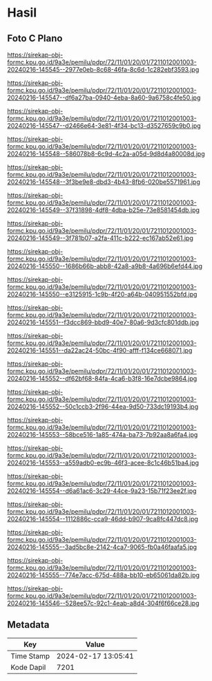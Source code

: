 # Hasil

## Foto C Plano

https://sirekap-obj-formc.kpu.go.id/9a3e/pemilu/pdpr/72/11/01/20/01/7211012001003-20240216-145545--2977e0eb-8c68-46fa-8c6d-1c282ebf3593.jpg

https://sirekap-obj-formc.kpu.go.id/9a3e/pemilu/pdpr/72/11/01/20/01/7211012001003-20240216-145547--df6a27ba-0940-4eba-8a60-9a6758c4fe50.jpg

https://sirekap-obj-formc.kpu.go.id/9a3e/pemilu/pdpr/72/11/01/20/01/7211012001003-20240216-145547--d2466e64-3e81-4f34-bc13-d3527659c9b0.jpg

https://sirekap-obj-formc.kpu.go.id/9a3e/pemilu/pdpr/72/11/01/20/01/7211012001003-20240216-145548--586078b8-6c9d-4c2a-a05d-9d8d4a80008d.jpg

https://sirekap-obj-formc.kpu.go.id/9a3e/pemilu/pdpr/72/11/01/20/01/7211012001003-20240216-145548--3f3be9e8-dbd3-4b43-8fb6-020be5571961.jpg

https://sirekap-obj-formc.kpu.go.id/9a3e/pemilu/pdpr/72/11/01/20/01/7211012001003-20240216-145549--37f31898-4df8-4dba-b25e-73e8581454db.jpg

https://sirekap-obj-formc.kpu.go.id/9a3e/pemilu/pdpr/72/11/01/20/01/7211012001003-20240216-145549--3f781b07-a2fa-411c-b222-ec167ab52e61.jpg

https://sirekap-obj-formc.kpu.go.id/9a3e/pemilu/pdpr/72/11/01/20/01/7211012001003-20240216-145550--1686b66b-abb8-42a8-a9b8-4a696b6efd44.jpg

https://sirekap-obj-formc.kpu.go.id/9a3e/pemilu/pdpr/72/11/01/20/01/7211012001003-20240216-145550--e3125915-1c9b-4f20-a64b-040951552bfd.jpg

https://sirekap-obj-formc.kpu.go.id/9a3e/pemilu/pdpr/72/11/01/20/01/7211012001003-20240216-145551--f3dcc869-bbd9-40e7-80a6-9d3cfc801ddb.jpg

https://sirekap-obj-formc.kpu.go.id/9a3e/pemilu/pdpr/72/11/01/20/01/7211012001003-20240216-145551--da22ac24-50bc-4f90-afff-f134ce668071.jpg

https://sirekap-obj-formc.kpu.go.id/9a3e/pemilu/pdpr/72/11/01/20/01/7211012001003-20240216-145552--df62bf68-84fa-4ca6-b3f8-16e7dcbe9864.jpg

https://sirekap-obj-formc.kpu.go.id/9a3e/pemilu/pdpr/72/11/01/20/01/7211012001003-20240216-145552--50c1ccb3-2f96-44ea-9d50-733dc19193b4.jpg

https://sirekap-obj-formc.kpu.go.id/9a3e/pemilu/pdpr/72/11/01/20/01/7211012001003-20240216-145553--58bce516-1a85-474a-ba73-7b92aa8a6fa4.jpg

https://sirekap-obj-formc.kpu.go.id/9a3e/pemilu/pdpr/72/11/01/20/01/7211012001003-20240216-145553--a559adb0-ec9b-46f3-acee-8c1c46b51ba4.jpg

https://sirekap-obj-formc.kpu.go.id/9a3e/pemilu/pdpr/72/11/01/20/01/7211012001003-20240216-145554--d6a61ac6-3c29-44ce-9a23-15b71f23ee2f.jpg

https://sirekap-obj-formc.kpu.go.id/9a3e/pemilu/pdpr/72/11/01/20/01/7211012001003-20240216-145554--1112886c-cca9-46dd-b907-9ca8fc447dc8.jpg

https://sirekap-obj-formc.kpu.go.id/9a3e/pemilu/pdpr/72/11/01/20/01/7211012001003-20240216-145555--3ad5bc8e-2142-4ca7-9065-fb0a46faafa5.jpg

https://sirekap-obj-formc.kpu.go.id/9a3e/pemilu/pdpr/72/11/01/20/01/7211012001003-20240216-145555--774e7acc-675d-488a-bb10-eb65061da82b.jpg

https://sirekap-obj-formc.kpu.go.id/9a3e/pemilu/pdpr/72/11/01/20/01/7211012001003-20240216-145546--528ee57c-92c1-4eab-a8d4-304f6f66ce28.jpg


## Metadata

| Key        | Value               |
| ---------- | ------------------- |
| Time Stamp | 2024-02-17 13:05:41 |
| Kode Dapil | 7201                |



